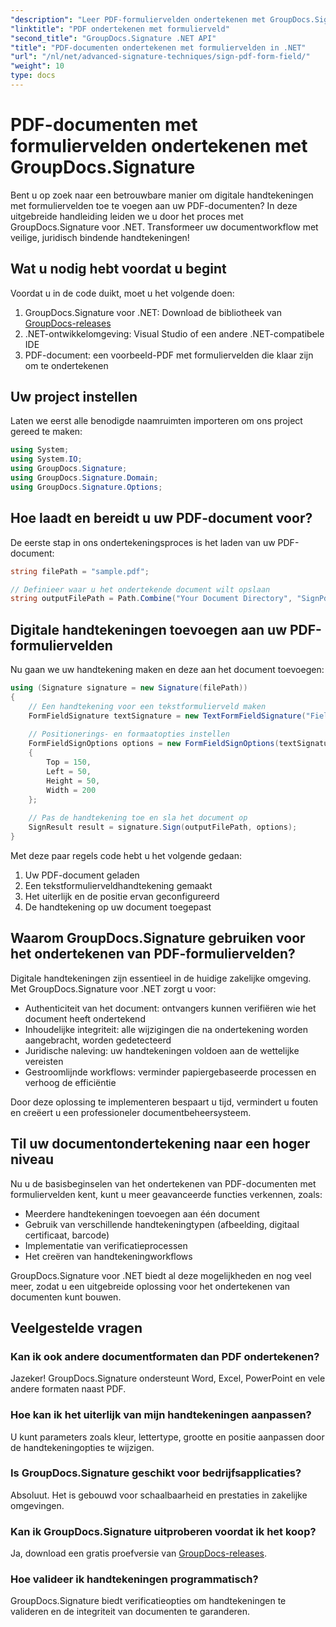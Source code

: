 ```yaml
---
"description": "Leer PDF-formuliervelden ondertekenen met GroupDocs.Signature voor .NET. Creëer veilige, juridisch bindende digitale handtekeningen met deze stapsgewijze tutorial."
"linktitle": "PDF ondertekenen met formulierveld"
"second_title": "GroupDocs.Signature .NET API"
"title": "PDF-documenten ondertekenen met formuliervelden in .NET"
"url": "/nl/net/advanced-signature-techniques/sign-pdf-form-field/"
"weight": 10
type: docs
---
```

# PDF-documenten met formuliervelden ondertekenen met GroupDocs.Signature

Bent u op zoek naar een betrouwbare manier om digitale handtekeningen met formuliervelden toe te voegen aan uw PDF-documenten? In deze uitgebreide handleiding leiden we u door het proces met GroupDocs.Signature voor .NET. Transformeer uw documentworkflow met veilige, juridisch bindende handtekeningen!

## Wat u nodig hebt voordat u begint

Voordat u in de code duikt, moet u het volgende doen:

1. GroupDocs.Signature voor .NET: Download de bibliotheek van [GroupDocs-releases](https://releases.groupdocs.com/signature/net/)
2. .NET-ontwikkelomgeving: Visual Studio of een andere .NET-compatibele IDE
3. PDF-document: een voorbeeld-PDF met formuliervelden die klaar zijn om te ondertekenen

## Uw project instellen

Laten we eerst alle benodigde naamruimten importeren om ons project gereed te maken:

```csharp
using System;
using System.IO;
using GroupDocs.Signature;
using GroupDocs.Signature.Domain;
using GroupDocs.Signature.Options;
```

## Hoe laadt en bereidt u uw PDF-document voor?

De eerste stap in ons ondertekeningsproces is het laden van uw PDF-document:

```csharp
string filePath = "sample.pdf";

// Definieer waar u het ondertekende document wilt opslaan
string outputFilePath = Path.Combine("Your Document Directory", "SignPdfWithFormField", "SignedWithFormField.pdf");
```

## Digitale handtekeningen toevoegen aan uw PDF-formuliervelden

Nu gaan we uw handtekening maken en deze aan het document toevoegen:

```csharp
using (Signature signature = new Signature(filePath))
{
    // Een handtekening voor een tekstformulierveld maken
    FormFieldSignature textSignature = new TextFormFieldSignature("FieldText", "Value1");
    
    // Positionerings- en formaatopties instellen
    FormFieldSignOptions options = new FormFieldSignOptions(textSignature)
    {
        Top = 150,
        Left = 50,
        Height = 50,
        Width = 200
    };
    
    // Pas de handtekening toe en sla het document op
    SignResult result = signature.Sign(outputFilePath, options);
}
```

Met deze paar regels code hebt u het volgende gedaan:
1. Uw PDF-document geladen
2. Een tekstformulierveldhandtekening gemaakt
3. Het uiterlijk en de positie ervan geconfigureerd
4. De handtekening op uw document toegepast

## Waarom GroupDocs.Signature gebruiken voor het ondertekenen van PDF-formuliervelden?

Digitale handtekeningen zijn essentieel in de huidige zakelijke omgeving. Met GroupDocs.Signature voor .NET zorgt u voor:

- Authenticiteit van het document: ontvangers kunnen verifiëren wie het document heeft ondertekend
- Inhoudelijke integriteit: alle wijzigingen die na ondertekening worden aangebracht, worden gedetecteerd
- Juridische naleving: uw handtekeningen voldoen aan de wettelijke vereisten
- Gestroomlijnde workflows: verminder papiergebaseerde processen en verhoog de efficiëntie

Door deze oplossing te implementeren bespaart u tijd, vermindert u fouten en creëert u een professioneler documentbeheersysteem.

## Til uw documentondertekening naar een hoger niveau

Nu u de basisbeginselen van het ondertekenen van PDF-documenten met formuliervelden kent, kunt u meer geavanceerde functies verkennen, zoals:

- Meerdere handtekeningen toevoegen aan één document
- Gebruik van verschillende handtekeningtypen (afbeelding, digitaal certificaat, barcode)
- Implementatie van verificatieprocessen
- Het creëren van handtekeningworkflows

GroupDocs.Signature voor .NET biedt al deze mogelijkheden en nog veel meer, zodat u een uitgebreide oplossing voor het ondertekenen van documenten kunt bouwen.

## Veelgestelde vragen

### Kan ik ook andere documentformaten dan PDF ondertekenen?
Jazeker! GroupDocs.Signature ondersteunt Word, Excel, PowerPoint en vele andere formaten naast PDF.

### Hoe kan ik het uiterlijk van mijn handtekeningen aanpassen?
U kunt parameters zoals kleur, lettertype, grootte en positie aanpassen door de handtekeningopties te wijzigen.

### Is GroupDocs.Signature geschikt voor bedrijfsapplicaties?
Absoluut. Het is gebouwd voor schaalbaarheid en prestaties in zakelijke omgevingen.

### Kan ik GroupDocs.Signature uitproberen voordat ik het koop?
Ja, download een gratis proefversie van [GroupDocs-releases](https://releases.groupdocs.com/).

### Hoe valideer ik handtekeningen programmatisch?
GroupDocs.Signature biedt verificatieopties om handtekeningen te valideren en de integriteit van documenten te garanderen.